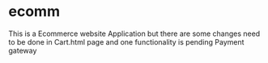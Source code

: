 # ecomm

This is a Ecommerce website Application but there are some changes need to be done in Cart.html page and one functionality is pending Payment gateway
